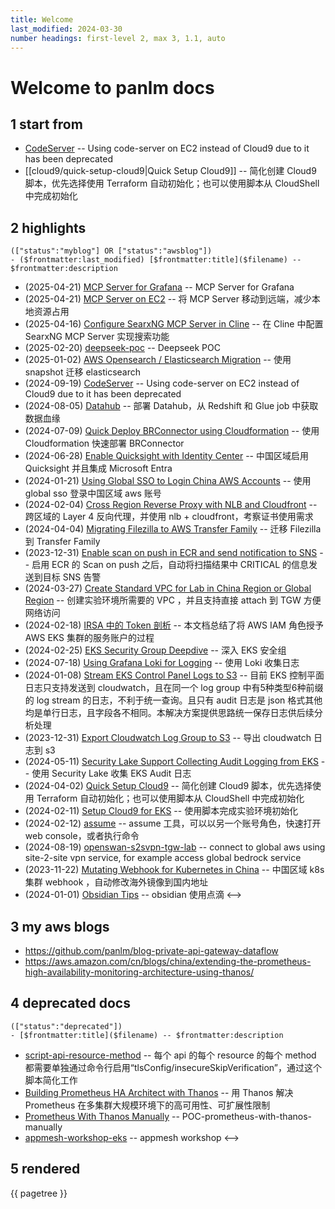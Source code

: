 ```yaml
---
title: Welcome
last_modified: 2024-03-30
number headings: first-level 2, max 3, 1.1, auto
---
```


# Welcome to panlm docs
## 1 start from
- [CodeServer](vscode) -- Using code-server on EC2 instead of Cloud9 due to it has been deprecated
- [[cloud9/quick-setup-cloud9|Quick Setup Cloud9]] -- 简化创建 Cloud9 脚本，优先选择使用 Terraform 自动初始化；也可以使用脚本从 CloudShell 中完成初始化

## 2 highlights
```expander
(["status":"myblog"] OR ["status":"awsblog"])
- ($frontmatter:last_modified) [$frontmatter:title]($filename) -- $frontmatter:description
```
- (2025-04-21) [MCP Server for Grafana](grafana-mcp-server) -- MCP Server for Grafana
- (2025-04-21) [MCP Server on EC2](build-mcp-server-on-ec2) -- 将 MCP Server 移动到远端，减少本地资源占用
- (2025-04-16) [Configure SearxNG MCP Server in Cline](searxng-mcp-server-for-cline) -- 在 Cline 中配置 SearxNG MCP Server 实现搜索功能
- (2025-02-20) [deepseek-poc](deepseek-poc) -- Deepseek POC
- (2025-01-02) [AWS Opensearch / Elasticsearch Migration](aos-migration) -- 使用 snapshot 迁移 elasticsearch
- (2024-09-19) [CodeServer](vscode) -- Using code-server on EC2 instead of Cloud9 due to it has been deprecated
- (2024-08-05) [Datahub](datahub) -- 部署 Datahub，从 Redshift 和 Glue job 中获取数据血缘
- (2024-07-09) [Quick Deploy BRConnector using Cloudformation](quick-build-brconnector) -- 使用 Cloudformation 快速部署 BRConnector
- (2024-06-28) [Enable Quicksight with Identity Center](enable-quicksight-with-identity-center) -- 中国区域启用 Quicksight 并且集成 Microsoft Entra
- (2024-01-21) [Using Global SSO to Login China AWS Accounts](global-sso-and-china-aws-accounts) -- 使用 global sso 登录中国区域 aws 账号
- (2024-02-04) [Cross Region Reverse Proxy with NLB and Cloudfront](cross-region-reverse-proxy-with-nlb-cloudfront) -- 跨区域的 Layer 4 反向代理，并使用 nlb + cloudfront，考察证书使用需求
- (2024-04-04) [Migrating Filezilla to AWS Transfer Family](POC-mig-filezilla-to-transfer-family) -- 迁移 Filezilla 到 Transfer Family
- (2023-12-31) [Enable scan on push in ECR and send notification to SNS](ecr-scan-on-push-notification-sns) -- 启用 ECR 的 Scan on push 之后，自动将扫描结果中 CRITICAL 的信息发送到目标 SNS 告警
- (2024-03-27) [Create Standard VPC for Lab in China Region or Global Region](create-standard-vpc-for-lab-in-china-region) -- 创建实验环境所需要的 VPC ，并且支持直接 attach 到 TGW 方便网络访问
- (2024-02-18) [IRSA 中的 Token 剖析](TC-eks-irsa-token-deep-dive-lab) -- 本文档总结了将 AWS IAM 角色授予 AWS EKS 集群的服务账户的过程
- (2024-02-25) [EKS Security Group Deepdive](TC-security-group-for-eks-deepdive) -- 深入 EKS 安全组
- (2024-07-18) [Using Grafana Loki for Logging](grafana-loki) -- 使用 Loki 收集日志
- (2024-01-08) [Stream EKS Control Panel Logs to S3](stream-k8s-control-panel-logs-to-s3) -- 目前 EKS 控制平面日志只支持发送到 cloudwatch，且在同一个 log group 中有5种类型6种前缀的 log stream 的日志，不利于统一查询。且只有 audit 日志是 json 格式其他均是单行日志，且字段各不相同。本解决方案提供思路统一保存日志供后续分析处理
- (2023-12-31) [Export Cloudwatch Log Group to S3](export-cloudwatch-log-group-to-s3) -- 导出 cloudwatch 日志到 s3
- (2024-05-11) [Security Lake Support Collecting Audit Logging from EKS](eks-audit-log-security-lake) -- 使用 Security Lake 收集 EKS Audit 日志
- (2024-04-02) [Quick Setup Cloud9](quick-setup-cloud9) -- 简化创建 Cloud9 脚本，优先选择使用 Terraform 自动初始化；也可以使用脚本从 CloudShell 中完成初始化
- (2024-02-11) [Setup Cloud9 for EKS](setup-cloud9-for-eks) -- 使用脚本完成实验环境初始化
- (2024-02-12) [assume](granted-assume) -- assume 工具，可以以另一个账号角色，快速打开 web console，或者执行命令
- (2024-08-19) [openswan-s2svpn-tgw-lab](openswan-s2svpn-tgw) -- connect to global aws using site-2-site vpn service, for example access global bedrock service
- (2023-11-22) [Mutating Webhook for Kubernetes in China](mutating-webhook-for-k8s-in-china) -- 中国区域 k8s 集群 webhook ，自动修改海外镜像到国内地址
- (2024-01-01) [Obsidian Tips](obsidian) -- obsidian 使用点滴
<-->

## 3 my aws blogs
- https://github.com/panlm/blog-private-api-gateway-dataflow
- https://aws.amazon.com/cn/blogs/china/extending-the-prometheus-high-availability-monitoring-architecture-using-thanos/

## 4 deprecated docs
```expander
(["status":"deprecated"])
- [$frontmatter:title]($filename) -- $frontmatter:description
```
- [script-api-resource-method](script-api-resource-method) -- 每个 api 的每个 resource 的每个 method 都需要单独通过命令行启用“tlsConfig/insecureSkipVerification”，通过这个脚本简化工作
- [Building Prometheus HA Architect with Thanos](TC-prometheus-ha-architect-with-thanos.zh) -- 用 Thanos 解决 Prometheus 在多集群大规模环境下的高可用性、可扩展性限制
- [Prometheus With Thanos Manually](POC-prometheus-ha-architect-with-thanos-manually) -- POC-prometheus-with-thanos-manually
- [appmesh-workshop-eks](appmesh-workshop-eks) -- appmesh workshop
<-->

## 5 rendered

{{ pagetree }}


